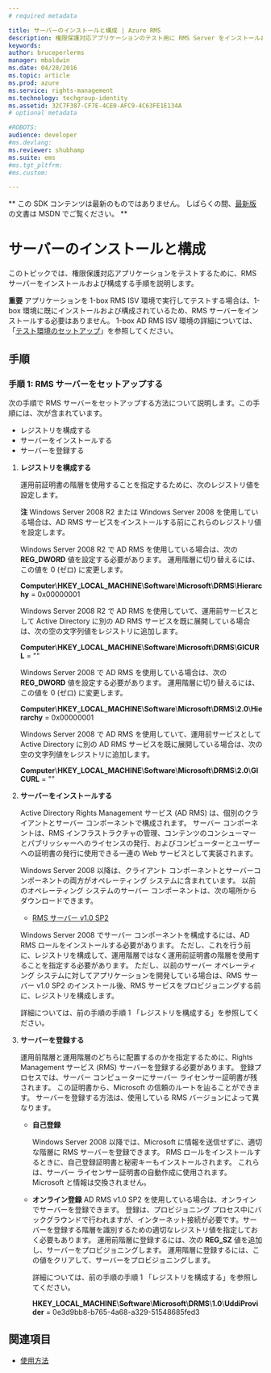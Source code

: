 ```yaml
---
# required metadata

title: サーバーのインストールと構成 | Azure RMS
description: 権限保護対応アプリケーションのテスト用に RMS Server をインストールおよび構成します。
keywords:
author: bruceperlerms
manager: mbaldwin
ms.date: 04/28/2016
ms.topic: article
ms.prod: azure
ms.service: rights-management
ms.technology: techgroup-identity
ms.assetid: 32C7F387-CF7E-4CE0-AFC9-4C63FE1E134A
# optional metadata

#ROBOTS:
audience: developer
#ms.devlang:
ms.reviewer: shubhamp
ms.suite: ems
#ms.tgt_pltfrm:
#ms.custom:

---
```

** この SDK コンテンツは最新のものではありません。 しばらくの間、[最新版](https://msdn.microsoft.com/library/windows/desktop/hh535290(v=vs.85).aspx)の文書は MSDN でご覧ください。 **
# サーバーのインストールと構成

このトピックでは、権限保護対応アプリケーションをテストするために、RMS サーバーをインストールおよび構成する手順を説明します。

**重要** アプリケーションを 1-box RMS ISV 環境で実行してテストする場合は、1-box 環境に既にインストールおよび構成されているため、RMS サーバーをインストールする必要はありません。
1-box AD RMS ISV 環境の詳細については、「[テスト環境のセットアップ](how-to-set-up-your-test-environment.md)」を参照してください。

 

## 手順

### 手順 1: RMS サーバーをセットアップする

次の手順で RMS サーバーをセットアップする方法について説明します。この手順には、次が含まれています。

-   レジストリを構成する
-   サーバーをインストールする
-   サーバーを登録する

1.  **レジストリを構成する**

    運用前証明書の階層を使用することを指定するために、次のレジストリ値を設定します。

    **注** Windows Server 2008 R2 または Windows Server 2008 を使用している場合は、AD RMS サービスをインストールする前にこれらのレジストリ値を設定します。

    Windows Server 2008 R2 で AD RMS を使用している場合は、次の **REG\_DWORD** 値を設定する必要があります。 運用階層に切り替えるには、この値を 0 (ゼロ) に変更します。

    **Computer**\\**HKEY\_LOCAL\_MACHINE**\\**Software**\\**Microsoft**\\**DRMS**\\**Hierarchy** = 0x00000001

    Windows Server 2008 R2 で AD RMS を使用していて、運用前サービスとして Active Directory に別の AD RMS サービスを既に展開している場合は、次の空の文字列値をレジストリに追加します。

    **Computer**\\**HKEY\_LOCAL\_MACHINE**\\**Software**\\**Microsoft**\\**DRMS**\\**GICURL** = ""

    Windows Server 2008 で AD RMS を使用している場合は、次の **REG\_DWORD** 値を設定する必要があります。 運用階層に切り替えるには、この値を 0 (ゼロ) に変更します。

    **Computer**\\**HKEY\_LOCAL\_MACHINE**\\**Software**\\**Microsoft**\\**DRMS**\\**2.0**\\**Hierarchy** = 0x00000001

    Windows Server 2008 で AD RMS を使用していて、運用前サービスとして Active Directory に別の AD RMS サービスを既に展開している場合は、次の空の文字列値をレジストリに追加します。

    **Computer**\\**HKEY\_LOCAL\_MACHINE**\\**Software**\\**Microsoft**\\**DRMS**\\**2.0**\\**GICURL** = ""

2.  **サーバーをインストールする**

    Active Directory Rights Management サービス (AD RMS) は、個別のクライアントとサーバー コンポーネントで構成されます。 サーバー コンポーネントは、RMS インフラストラクチャの管理、コンテンツのコンシューマーとパブリッシャーへのライセンスの発行、およびコンピューターとユーザーへの証明書の発行に使用できる一連の Web サービスとして実装されます。

    Windows Server 2008 以降は、クライアント コンポーネントとサーバーコンポーネントの両方がオペレーティング システムに含まれています。 以前のオペレーティング システムのサーバー コンポーネントは、次の場所からダウンロードできます。

    -   [RMS サーバー v1.0 SP2](http://go.microsoft.com/fwlink/p/?linkid=73722)

    Windows Server 2008 でサーバー コンポーネントを構成するには、AD RMS ロールをインストールする必要があります。 ただし、これを行う前に、レジストリを構成して、運用階層ではなく運用前証明書の階層を使用することを指定する必要があります。 ただし、以前のサーバー オペレーティング システムに対してアプリケーションを開発している場合は、RMS サーバー v1.0 SP2 のインストール後、RMS サービスをプロビジョニングする前に、レジストリを構成します。

    詳細については、前の手順の手順 1 「レジストリを構成する」を参照してください。

3.  **サーバーを登録する**

    運用前階層と運用階層のどちらに配置するのかを指定するために、Rights Management サービス (RMS) サーバーを登録する必要があります。 登録プロセスでは、サーバー コンピューターにサーバー ライセンサー証明書が残されます。 この証明書から、Microsoft の信頼のルートを辿ることができます。 サーバーを登録する方法は、使用している RMS バージョンによって異なります。

    -   **自己登録**

        Windows Server 2008 以降では、Microsoft に情報を送信せずに、適切な階層に RMS サーバーを登録できます。 RMS ロールをインストールするときに、自己登録証明書と秘密キーもインストールされます。 これらは、サーバー ライセンサー証明書の自動作成に使用されます。 Microsoft と情報は交換されません。

    -   **オンライン登録** AD RMS v1.0 SP2 を使用している場合は、オンラインでサーバーを登録できます。 登録は、プロビジョニング プロセス中にバックグラウンドで行われますが、インターネット接続が必要です。サーバーを登録する階層を識別するための適切なレジストリ値を指定しておく必要もあります。 運用前階層に登録するには、次の **REG\_SZ** 値を追加し、サーバーをプロビジョニングします。 運用階層に登録するには、この値をクリアして、サーバーをプロビジョニングします。

        詳細については、前の手順の手順 1 「レジストリを構成する」を参照してください。

        **HKEY\_LOCAL\_MACHINE**\\**Software**\\**Microsoft**\\**DRMS**\\**1.0**\\**UddiProvider** = 0e3d9bb8-b765-4a68-a329-51548685fed3

## 関連項目

* [使用方法](how-to-use-msipc.md)
 

 





<!--HONumber=Jun16_HO1-->


